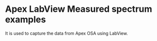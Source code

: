 Apex LabView Measured spectrum examples 
======
It is used to capture the data from Apex OSA using LabView. 
